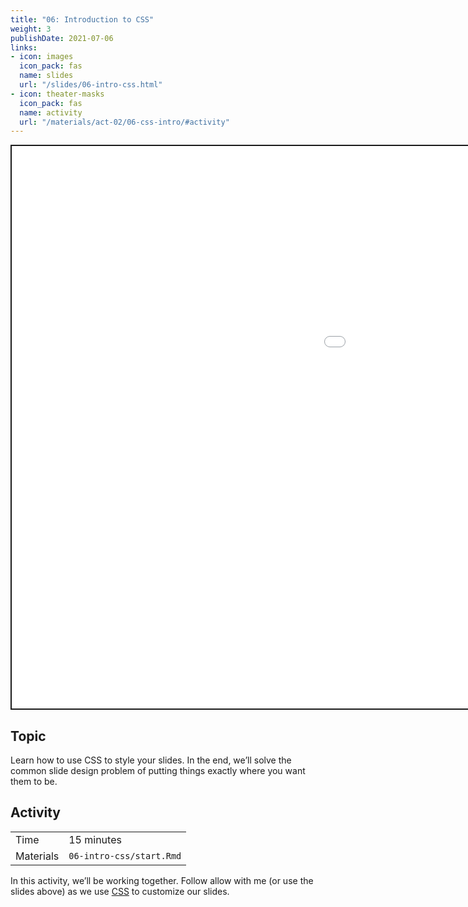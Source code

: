 ```yaml
---
title: "06: Introduction to CSS"
weight: 3
publishDate: 2021-07-06
links:
- icon: images
  icon_pack: fas
  name: slides
  url: "/slides/06-intro-css.html"
- icon: theater-masks
  icon_pack: fas
  name: activity
  url: "/materials/act-02/06-css-intro/#activity"
---
```


<script src="{{< blogdown/postref >}}index_files/clipboard/clipboard.min.js"></script>
<link href="{{< blogdown/postref >}}index_files/xaringanExtra-clipboard/xaringanExtra-clipboard.css" rel="stylesheet" />
<script src="{{< blogdown/postref >}}index_files/xaringanExtra-clipboard/xaringanExtra-clipboard.js"></script>
<script>window.xaringanExtraClipboard(null, {"button":"Copy Code","success":"Copied!","error":"Press Ctrl+C to Copy"})</script>
<script src="{{< blogdown/postref >}}index_files/fitvids/fitvids.min.js"></script>
<div class="shareagain" style="min-width:300px;margin:1em auto;">
<iframe src="/slides/06-intro-css.html" width="1600" height="900" style="border:2px solid currentColor;" loading="lazy" allowfullscreen></iframe>
<script>fitvids('.shareagain', {players: 'iframe'});</script>
</div>

## Topic

Learn how to use CSS to style your slides.
In the end, we’ll solve the common slide design problem
of putting things exactly where you want them to be.

## Activity

<div class="activity-table">

|           |                          |
|:----------|:-------------------------|
| Time      | 15 minutes               |
| Materials | `06-intro-css/start.Rmd` |

</div>

In this activity, we’ll be working together.
Follow allow with me (or use the slides above) as we use [CSS](https://developer.mozilla.org/en-US/docs/Glossary/CSS) to customize our slides.

